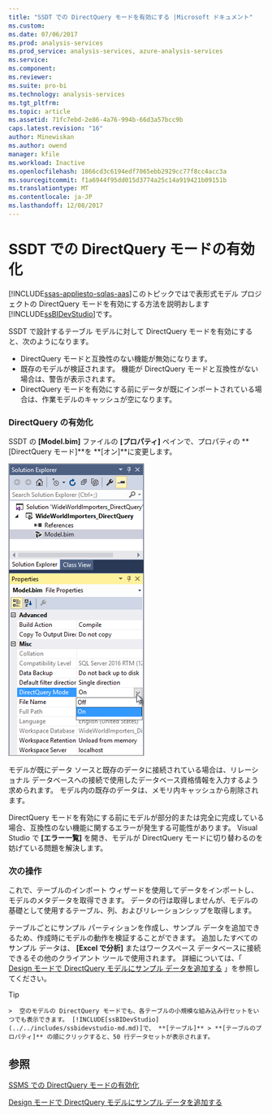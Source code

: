 ```yaml
---
title: "SSDT での DirectQuery モードを有効にする |Microsoft ドキュメント"
ms.custom: 
ms.date: 07/06/2017
ms.prod: analysis-services
ms.prod_service: analysis-services, azure-analysis-services
ms.service: 
ms.component: 
ms.reviewer: 
ms.suite: pro-bi
ms.technology: analysis-services
ms.tgt_pltfrm: 
ms.topic: article
ms.assetid: 71fc7ebd-2e86-4a76-994b-66d3a57bcc9b
caps.latest.revision: "16"
author: Minewiskan
ms.author: owend
manager: kfile
ms.workload: Inactive
ms.openlocfilehash: 1866cd3c6194edf7065ebb2929cc77f8cc4acc3a
ms.sourcegitcommit: f1a6944f95dd015d3774a25c14a919421b09151b
ms.translationtype: MT
ms.contentlocale: ja-JP
ms.lasthandoff: 12/08/2017
---
```

# <a name="enable-directquery-mode-in-ssdt"></a>SSDT での DirectQuery モードの有効化
[!INCLUDE[ssas-appliesto-sqlas-aas](../../includes/ssas-appliesto-sqlas-aas.md)]このトピックではで表形式モデル プロジェクトの DirectQuery モードを有効にする方法を説明おします[!INCLUDE[ssBIDevStudio](../../includes/ssbidevstudio-md.md)]です。  
  
SSDT で設計するテーブル モデルに対して DirectQuery モードを有効にすると、次のようになります。
-   DirectQuery モードと互換性のない機能が無効になります。  
-   既存のモデルが検証されます。 機能が DirectQuery モードと互換性がない場合は、警告が表示されます。  
-   DirectQuery モードを有効にする前にデータが既にインポートされている場合は、作業モデルのキャッシュが空になります。  
  
### <a name="enable-directquery"></a>DirectQuery の有効化  
  
SSDT の **[Model.bim]** ファイルの **[プロパティ]** ペインで、プロパティの **[DirectQuery モード]**を **[オン]**に変更します。  

![SSDT での DirectQuery モードの有効化](../../analysis-services/tabular-models/media/enable-directquery-mode-in-ssdt.png)
  
モデルが既にデータ ソースと既存のデータに接続されている場合は、リレーショナル データベースへの接続で使用したデータベース資格情報を入力するよう求められます。 モデル内の既存のデータは、メモリ内キャッシュから削除されます。  
  
DirectQuery モードを有効にする前にモデルが部分的または完全に完成している場合、互換性のない機能に関するエラーが発生する可能性があります。 Visual Studio で **[エラー一覧]** を開き、モデルが DirectQuery モードに切り替わるのを妨げている問題を解決します。  


### <a name="whats-next"></a>次の操作 
これで、テーブルのインポート ウィザードを使用してデータをインポートし、モデルのメタデータを取得できます。 データの行は取得しませんが、モデルの基礎として使用するテーブル、列、およびリレーションシップを取得します。 

テーブルごとにサンプル パーティションを作成し、サンプル データを追加できるため、作成時にモデルの動作を検証することができます。 追加したすべてのサンプル データは、 **[Excel で分析]** またはワークスペース データベースに接続できるその他のクライアント ツールで使用されます。 詳細については、「 [Design モードで DirectQuery モデルにサンプル データを追加する](../../analysis-services/tabular-models/add-sample-data-to-a-directquery-model-in-design-mode.md) 」を参照してください。  
  
> [!TIP]  
    >  空のモデルの DirectQuery モードでも、各テーブルの小規模な組み込み行セットをいつでも表示できます。 [!INCLUDE[ssBIDevStudio](../../includes/ssbidevstudio-md.md)]で、 **[テーブル]** > **[テーブルのプロパティ]** の順にクリックすると、50 行データセットが表示されます。  
  
  
## <a name="see-also"></a>参照  
[SSMS での DirectQuery モードの有効化](../../analysis-services/tabular-models/enable-directquery-mode-in-ssms.md)

[Design モードで DirectQuery モデルにサンプル データを追加する](../../analysis-services/tabular-models/add-sample-data-to-a-directquery-model-in-design-mode.md)
  
